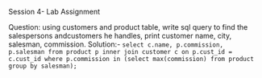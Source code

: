 Session 4- Lab Assignment

Question: using customers and product table, write sql query to find the salespersons andcustomers he
handles, print customer name, city, salesman, commission.
Solution:-
`select c.name, p.commission, p.salesman from product p inner join customer c on p.cust_id = c.cust_id where p.commission in
(select max(commission) from product group by salesman);`
